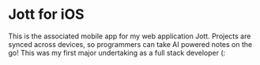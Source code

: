 # Jott for iOS
This is the associated mobile app for my web application Jott. Projects are synced across devices, so programmers can take AI powered notes on the go! This was my first major undertaking as a full stack developer (:
